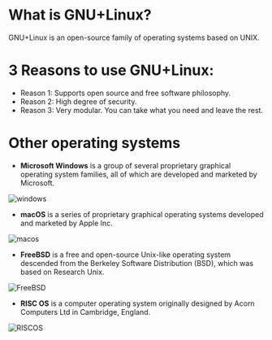 # What is GNU+Linux?
GNU+Linux is an open-source family of operating systems based on UNIX.

# 3 Reasons to use GNU+Linux:
* Reason 1: Supports open source and free software philosophy.
* Reason 2: High degree of security.
* Reason 3: Very modular. You can take what you need and leave the rest.

# Other operating systems
* **Microsoft Windows** is a group of several proprietary graphical operating system families, all of which are developed and marketed by Microsoft. 

![windows](https://bit.ly/3sjcEeO)

* **macOS** is a series of proprietary graphical operating systems developed and marketed by Apple Inc. 

![macos](https://tek.io/32dh2B9)

* **FreeBSD** is a free and open-source Unix-like operating system descended from the Berkeley Software Distribution (BSD), which was based on Research Unix.

![FreeBSD](https://bit.ly/3sk4wL5)

* **RISC OS** is a computer operating system originally designed by Acorn Computers Ltd in Cambridge, England.

![RISCOS](https://www.riscos.tv/riscos.png) 
